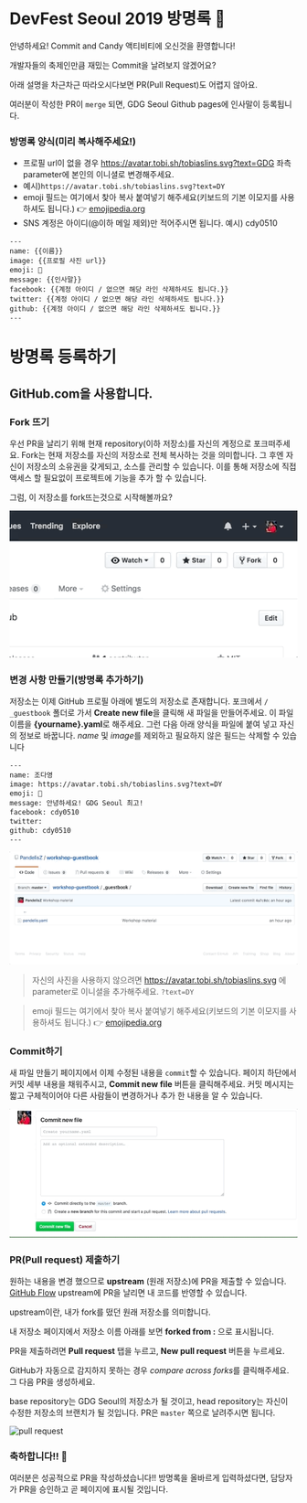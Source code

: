 # DevFest Seoul 2019 방명록 🥳

안녕하세요! Commit and Candy 액티비티에 오신것을 환영합니다!

개발자들의 축제인만큼 재밌는 Commit을 날려보지 않겠어요?

아래 설명을 차근차근 따라오시다보면 PR(Pull Request)도 어렵지 않아요.

여러분이 작성한 PR이 `merge` 되면, GDG Seoul Github pages에 인사말이 등록됩니다.

### 방명록 양식(미리 복사해주세요!)

- 프로필 url이 없을 경우 https://avatar.tobi.sh/tobiaslins.svg?text=GDG 좌측 parameter에 본인의 이니셜로 변경해주세요.
- 예시)`https://avatar.tobi.sh/tobiaslins.svg?text=DY`
- emoji 필드는 여기에서 찾아 복사 붙여넣기 해주세요(키보드의 기본 이모지를 사용하셔도 됩니다.) 👉 [emojipedia.org](https://emojipedia.org/)
- SNS 계정은 아이디(@이하 메일 제외)만 적어주시면 됩니다. 예시) cdy0510

```
---
name: {{이름}}
image: {{프로필 사진 url}}
emoji: 🥳
message: {{인사말}}
facebook: {{계정 아이디 / 없으면 해당 라인 삭제하셔도 됩니다.}}
twitter: {{계정 아이디 / 없으면 해당 라인 삭제하셔도 됩니다.}}
github: {{계정 아이디 / 없으면 해당 라인 삭제하셔도 됩니다.}}
---
```



# 방명록 등록하기

## GitHub.com을 사용합니다.

### Fork 뜨기

우선 PR을 날리기 위해 현재 repository(이하 저장소)를 자신의 계정으로 포크떠주세요.
Fork는 현재 저장소를 자신의 저장소로 전체 복사하는 것을 의미합니다. 그 후엔 자신이 저장소의 소유권을 갖게되고, 소스를 관리할 수 있습니다.
이를 통해 저장소에 직접 액세스 할 필요없이 프로젝트에 기능을 추가 할 수 있습니다.

그럼, 이 저장소를 fork뜨는것으로 시작해볼까요?

![fork](.github/images/fork.gif)


### 변경 사항 만들기(방명록 추가하기)

저장소는 이제 GitHub 프로필 아래에 별도의 저장소로 존재합니다. 포크에서 `/ _guestbook` 폴더로 가서 **Create new file**을 클릭해 새 파일을 만들어주세요.
이 파일 이름을 **{yourname}.yaml**로 해주세요. 그런 다음 아래 양식을 파일에 붙여 넣고 자신의 정보로 바꿉니다. *name* 및 *image*를 제외하고 필요하지 않은 필드는 삭제할 수 있습니다

```
---
name: 조다영
image: https://avatar.tobi.sh/tobiaslins.svg?text=DY
emoji: 🥳
message: 안녕하세요! GDG Seoul 최고!
facebook: cdy0510
twitter: 
github: cdy0510
---
```

![fork](.github/images/createfile.gif)

> 자신의 사진을 사용하지 않으려면 https://avatar.tobi.sh/tobiaslins.svg 에 parameter로 이니셜을 추가해주세요. `?text=DY`

> emoji 필드는 여기에서 찾아 복사 붙여넣기 해주세요(키보드의 기본 이모지를 사용하셔도 됩니다.) 👉 [emojipedia.org](https://emojipedia.org/) 


### Commit하기

새 파일 만들기 페이지에서 이제 수정된 내용을 `commit`할 수 있습니다. 페이지 하단에서 커밋 세부 내용을 채워주시고, **Commit new file** 버튼을 클릭해주세요.
커밋 메시지는 짧고 구체적이어야 다른 사람들이 변경하거나 추가 한 내용을 알 수 있습니다.

![commit](.github/images/commit.gif)


### PR(Pull request) 제출하기

원하는 내용을 변경 했으므로 **upstream** (원래 저장소)에 PR을 제출할 수 있습니다. [GitHub Flow](https://guides.github.com/introduction/flow/)
upstream에 PR을 날리면 내 코드를 반영할 수 있습니다.

upstream이란, 내가 fork를 떴던 원래 저장소를 의미합니다.

내 저장소 페이지에서 저장소 이름 아래를 보면 **forked from :** 으로 표시됩니다.

PR을 제출하려면 **Pull request** 탭을 누르고, **New pull request** 버튼을 누르세요.

GitHub가 자동으로 감지하지 못하는 경우 *compare across forks*를 클릭해주세요. 그 다음 PR을 생성하세요.

base repository는 GDG Seoul의 저장소가 될 것이고, head repository는 자신이 수정한 저장소의 브랜치가 될 것입니다.
PR은 `master` 쪽으로 날려주시면 됩니다.

![pull request](.github/images/pullrequest.gif)


### 축하합니다!! :tada:

여러분은 성공적으로 PR을 작성하셨습니다!! 
방명록을 올바르게 입력하셨다면, 담당자가 PR을 승인하고 곧 페이지에 표시될 것입니다.
